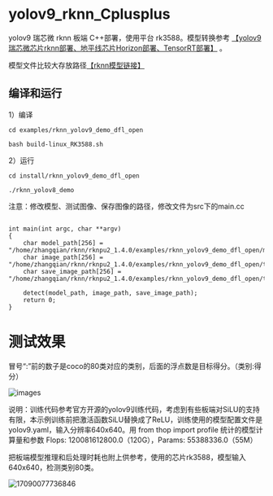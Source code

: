 # yolov9_rknn_Cplusplus

yolov9 瑞芯微 rknn 板端 C++部署，使用平台 rk3588。模型转换参考 [【yolov9 瑞芯微芯片rknn部署、地平线芯片Horizon部署、TensorRT部署】](https://blog.csdn.net/zhangqian_1/article/details/136321979)  。

模型文件比较大存放路径[【rknn模型链接】](https://github.com/cqu20160901/yolov9_rknn_Cplusplus/releases/tag/v1.0.0)

## 编译和运行

1）编译

```
cd examples/rknn_yolov9_demo_dfl_open

bash build-linux_RK3588.sh

```

2）运行

```
cd install/rknn_yolov9_demo_dfl_open

./rknn_yolov8_demo

```

注意：修改模型、测试图像、保存图像的路径，修改文件为src下的main.cc

```

int main(int argc, char **argv)
{
    char model_path[256] = "/home/zhangqian/rknn/rknpu2_1.4.0/examples/rknn_yolov9_demo_dfl_open/model/RK3588/yolov9_relu_80class_zq.rknn";
    char image_path[256] = "/home/zhangqian/rknn/rknpu2_1.4.0/examples/rknn_yolov9_demo_dfl_open/test.jpg";
    char save_image_path[256] = "/home/zhangqian/rknn/rknpu2_1.4.0/examples/rknn_yolov9_demo_dfl_open/test_result.jpg";

    detect(model_path, image_path, save_image_path);
    return 0;
}
```


# 测试效果


冒号“:”前的数子是coco的80类对应的类别，后面的浮点数是目标得分。（类别:得分）

![images](https://github.com/cqu20160901/yolov9_rknn_Cplusplus/blob/main/examples/rknn_yolov9_demo_dfl_open/test_result.jpg)


说明：训练代码参考官方开源的yolov9训练代码，考虑到有些板端对SiLU的支持有限，本示例训练前把激活函数SiLU替换成了ReLU，训练使用的模型配置文件是yolov9.yaml，输入分辨率640x640。用 from thop import profile 统计的模型计算量和参数 Flops: 120081612800.0（120G），Params: 55388336.0（55M）

把板端模型推理和后处理时耗也附上供参考，使用的芯片rk3588，模型输入640x640，检测类别80类。

![17090077736846](https://github.com/cqu20160901/yolov9_rknn_Cplusplus/assets/22290931/8f55cb09-b02b-40cf-876b-ed1f1a78d3a5)


